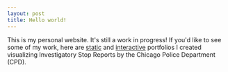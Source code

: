 ```yaml
---
layout: post
title: Hello world!
---
```


This is my personal website. It's still a work in progress! If you'd like to see some of my work, here are [static](https://chankrista.github.io/static-portfolio.html) and [interactive](https://chankrista.github.io/chicago-pd-isrs/) portfolios I created visualizing Investigatory Stop Reports by the Chicago Police Department (CPD).
